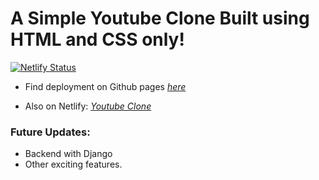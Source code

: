 # A Simple Youtube Clone Built using HTML and CSS only!
[![Netlify Status](https://api.netlify.com/api/v1/badges/8df305e3-f287-47bb-9acd-77c704be1e8b/deploy-status)](https://app.netlify.com/sites/marvex-youtube-clone/deploys)

- Find deployment on Github pages [_here_](https://donmarvex.github.io/youtube-clone/) 

- Also on Netlify: [_Youtube Clone_](https://marvex-youtube-clone.netlify.app/)


### Future Updates:
- Backend with Django
- Other exciting features. 